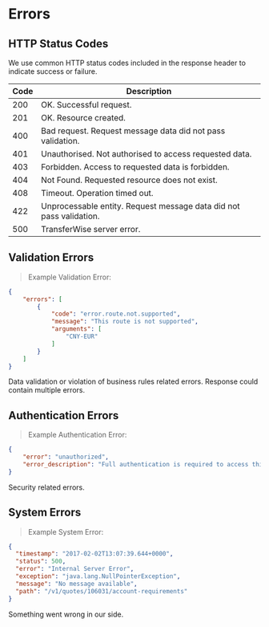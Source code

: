 # Errors
## HTTP Status Codes

We use common HTTP status codes included in the response header to indicate success or failure.

**Code** | **Description** 
------------ | ------------- 
200 | OK. Successful request.
201 | OK. Resource created.
400 | Bad request. Request message data did not pass validation.  
401 | Unauthorised. Not authorised to access requested data.  
403 | Forbidden. Access to requested data is forbidden. 
404 | Not Found. Requested resource does not exist.
408 | Timeout. Operation timed out. 
422 | Unprocessable entity. Request message data did not pass validation.
500 | TransferWise server error.


## Validation Errors

> Example Validation Error:

```json
{
    "errors": [
        {
            "code": "error.route.not.supported",
            "message": "This route is not supported",
            "arguments": [
                "CNY-EUR"
            ]
        }
    ]
}
```

Data validation or violation of business rules related errors. Response could contain multiple errors.



## Authentication Errors

> Example Authentication Error:

```json
{
    "error": "unauthorized",
    "error_description": "Full authentication is required to access this resource"
}
```

Security related errors.


## System Errors

> Example System Error:

```json
{
  "timestamp": "2017-02-02T13:07:39.644+0000",
  "status": 500,
  "error": "Internal Server Error",
  "exception": "java.lang.NullPointerException",
  "message": "No message available",
  "path": "/v1/quotes/106031/account-requirements"
}
```

Something went wrong in our side.
